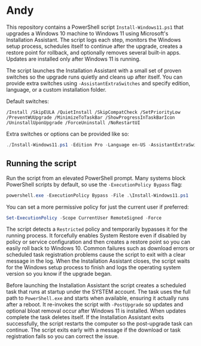 # Andy

This repository contains a PowerShell script `Install-Windows11.ps1` that upgrades a Windows 10 machine to Windows 11 using Microsoft's Installation Assistant. The script logs each step, monitors the Windows setup process, schedules itself to continue after the upgrade, creates a restore point for rollback, and optionally removes several built-in apps. Updates are installed only after Windows 11 is running.

The script launches the Installation Assistant with a small set of proven switches so the upgrade runs quietly and cleans up after itself. You can provide extra switches using `-AssistantExtraSwitches` and specify edition, language, or a custom installation folder.

Default switches:

```
/Install /SkipEULA /QuietInstall /SkipCompatCheck /SetPriorityLow /PreventWUUpgrade /MinimizeToTaskBar /ShowProgressInTaskBarIcon /UninstallUponUpgrade /ForceUninstall /NoRestartUI
```

Extra switches or options can be provided like so:

```powershell
./Install-Windows11.ps1 -Edition Pro -Language en-US -AssistantExtraSwitches '/EnableTelemetry'
```

## Running the script

Run the script from an elevated PowerShell prompt. Many systems block PowerShell scripts by default, so use the `-ExecutionPolicy Bypass` flag:

```powershell
powershell.exe -ExecutionPolicy Bypass -File .\Install-Windows11.ps1
```

You can set a more permissive policy for just the current user if preferred:

```powershell
Set-ExecutionPolicy -Scope CurrentUser RemoteSigned -Force
```

The script detects a `Restricted` policy and temporarily bypasses it for the running process. It forcefully enables System Restore even if disabled by policy or service configuration and then creates a restore point so you can easily roll back to Windows 10. Common failures such as download errors or scheduled task registration problems cause the script to exit with a clear message in the log.
When the Installation Assistant closes, the script waits for the Windows setup process to finish and logs the operating system version so you know if the upgrade began.

Before launching the Installation Assistant the script creates a scheduled task that runs at startup under the SYSTEM account. The task uses the full path to `PowerShell.exe` and starts when available, ensuring it actually runs after a reboot. It re-invokes the script with `-PostUpgrade` so updates and optional bloat removal occur after Windows 11 is installed. When updates complete the task deletes itself. If the Installation Assistant exits successfully, the script restarts the computer so the post-upgrade task can continue. The script exits early with a message if the download or task registration fails so you can correct the issue.
